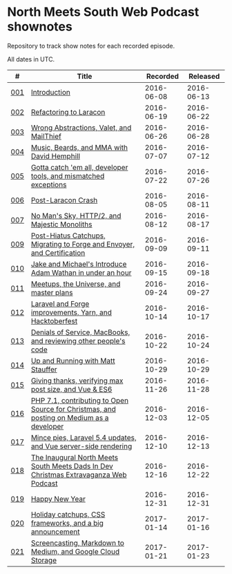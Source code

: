# North Meets South Web Podcast shownotes

Repository to track show notes for each recorded episode.

All dates in UTC.

|  #  | Title | Recorded | Released |
|-----|-------|----------|----------|
| [001](http://www.northmeetssouth.audio/1) | [Introduction](episodes/1-introduction.md) | 2016-06-08 | 2016-06-13 |
| [002](http://www.northmeetssouth.audio/2) | [Refactoring to Laracon](episodes/2-refactoring-to-laracon.md) | 2016-06-19 | 2016-06-22 |
| [003](http://www.northmeetssouth.audio/3) | [Wrong Abstractions, Valet, and MailThief](episodes/3-wrong-abstractions-valet-and-mailthief.md) | 2016-06-26 | 2016-06-28 |
| [004](http://www.northmeetssouth.audio/4) | [Music, Beards, and MMA with David Hemphill](episodes/4-music-beards-and-mma-with-david-hemphill.md) | 2016-07-07 | 2016-07-12 |
| [005](http://www.northmeetssouth.audio/5) | [Gotta catch 'em all, developer tools, and mismatched exceptions](episodes/5-gotta-catch-em-all-developer-tools-and-mismatched-exceptions.md) | 2016-07-22 | 2016-07-26 |
| [006](http://www.northmeetssouth.audio/6) | [Post-Laracon Crash](episodes/6-post-laracon-crash.md) | 2016-08-05 | 2016-08-11 |
| [007](http://www.northmeetssouth.audio/7) | [No Man's Sky, HTTP/2, and Majestic Monoliths](episodes/7-no-mans-sky-http2-and-majestic-monoliths.md) | 2016-08-12 | 2016-08-17 |
| [009](http://www.northmeetssouth.audio/9) | [Post-Hiatus Catchups, Migrating to Forge and Envoyer, and Certification](episodes/9-post-hiatus-catchups-migrating-to-forge-and-envoyer-and-certification.md) | 2016-09-09 | 2016-09-11 |
| [010](http://www.northmeetssouth.audio/10) | [Jake and Michael's Introduce Adam Wathan in under an hour](episodes/10-jake-and-michaels-introduce-adam-wathan-in-under-an-hour.md) | 2016-09-15 | 2016-09-18 |
| [011](http://www.northmeetssouth.audio/11) | [Meetups, the Universe, and master plans](episodes/11-meetups-the-universe-and-master-plans.md) | 2016-09-24 | 2016-09-27 |
| [012](http://www.northmeetssouth.audio/12) | [Laravel and Forge improvements, Yarn, and Hacktoberfest](episodes/12-laravel-and-forge-improvements-yarn-and-hacktoberfest.md) | 2016-10-14 | 2016-10-17 |
| [013](http://www.northmeetssouth.audio/13) | [Denials of Service, MacBooks, and reviewing other people's code](episodes/13-denials-of-service-macbooks-and-reviewing-other-peoples-code.md) | 2016-10-22 | 2016-10-24 |
| [014](http://www.northmeetssouth.audio/14) | [Up and Running with Matt Stauffer](episodes/14-up-and-running-with-matt-stauffer.md) | 2016-10-29 | 2016-10-29 |
| [015](http://www.northmeetssouth.audio/15) | [Giving thanks, verifying max post size, and Vue & ES6](episodes/15-giving-thanks-verifying-max-post-size-and-vue-and-es6.md) | 2016-11-26 | 2016-11-28 |
| [016](http://www.northmeetssouth.audio/16) | [PHP 7.1, contributing to Open Source for Christmas, and posting on Medium as a developer](episodes/16-php71-contributing-to-open-source-for-christmas-and-posting-on-medium-as-a-developer.md) | 2016-12-03 | 2016-12-05 |
| [017](http://www.northmeetssouth.audio/17) | [Mince pies, Laravel 5.4 updates, and Vue server-side rendering](episodes/17-mince-pies-laravel-54-updates-and-vue-server-side-rendering.md) | 2016-12-10 | 2016-12-13 |
| [018](http://www.northmeetssouth.audio/18) | [The Inaugural North Meets South Meets Dads In Dev Christmas Extravaganza Web Podcast](episodes/18-the-inaugural-north-meets-south-meets-dads-in-dev-christmas-extravaganza-web-podcast.md) | 2016-12-16 | 2016-12-22 |
| [019](http://www.northmeetssouth.audio/19) | [Happy New Year](episodes/19-happy-new-year.md) | 2016-12-31 | 2016-12-31 |
| [020](http://www.northmeetssouth.audio/20) | [Holiday catchups, CSS frameworks, and a big announcement](episodes/20-holiday-catchups-css-frameworks-and-a-big-announcement.md) | 2017-01-14 | 2017-01-16 |
| [021](http://www.northmeetssouth.audio/21) | [Screencasting, Markdown to Medium, and Google Cloud Storage](episodes/21-screencasting-markdown-to-medium-and-google-cloud-storage.md) | 2017-01-21 | 2017-01-23 |
